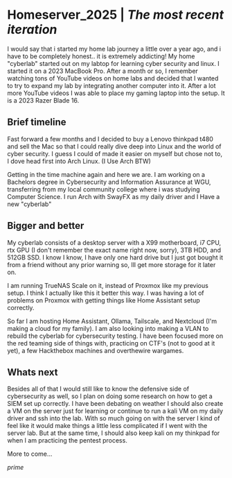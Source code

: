 # Homeserver_2025 | *The most recent iteration* 

 
  I would say that i started my home lab journey a little over a year ago, and i have to be completely honest.. it is extremely addicting! My home "cyberlab" started out on my labtop for learning cyber security and linux. I started it on a 2023 MacBook Pro. After a month or so, I remember watching tons of YouTube videos on home labs and decided that I wanted to try to expand my lab by integrating another computer into it. After a lot more YouTube videos I was able to place my gaming laptop into the setup. It is a 2023 Razer Blade 16.

## Brief timeline

  Fast forward a few months and I decided to buy a Lenovo thinkpad t480 and sell the Mac so that I could really dive deep into Linux and the world of cyber security. I guess I could of made it easier on myself but chose not to, I dove head first into Arch Linux. (I Use Arch BTW) 

  Getting in the time machine again and here we are. I am working on a Bachelors degree in Cybersecurity and Information Assurance at WGU, transferring from my local community college where i was studying Computer Science. I run Arch with SwayFX as my daily driver and I Have a new "cyberlab"

## Bigger and better

  My cyberlab consists of a desktop server with a X99 motherboard, i7 CPU, rtx GPU (I don't remember the exact name right now, sorry), 3TB HDD, and 512GB SSD. I know I know, I have only one hard drive but I just got bought it from a friend without any prior warning so, Ill get more storage for it later on. 

  I am running TrueNAS Scale on it, instead of Proxmox like my previous setup. I think I actually like this it better this way. I was having a lot of problems on Proxmox with getting things like Home Assistant setup correctly. 

  So far I am hosting Home Assistant, Ollama, Tailscale, and Nextcloud (I'm making a cloud for my family). I am also looking into making a VLAN to rebuild the cyberlab for cybersecurity testing. I have been focused more on the red teaming side of things with, practicing on CTF's (not to good at it yet), a few Hackthebox machines and overthewire wargames. 

## Whats next 

  Besides all of that I would still like to know the defensive side of cybersecurity as well, so I plan on doing some research on how to get a SIEM set up correctly. I have been debating on weather I should also create a VM on the server just for learning or continue to run a kali VM on my daily driver and ssh into the lab. With so much going on with the server I kind of feel like it would make things a little less complicated if I went with the server lab. But at the same time, I should also keep kali on my thinkpad for when I am practicing the pentest process. 

More to come...
  
  *prime* 
